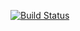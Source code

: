 [![Build Status](https://travis-ci.org/viniazvd/kaya-management.svg?branch=master)](https://travis-ci.org/viniazvd/kaya-management)

